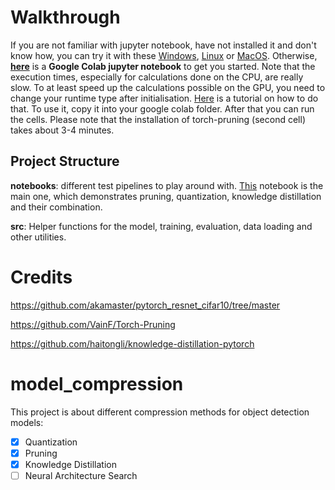 # Walkthrough

If you are not familiar with jupyter notebook, have not installed it and don't know how, you can try it with these [Windows](https://www.youtube.com/watch?v=2WL-XTl2QYI), [Linux](https://www.digitalocean.com/community/tutorials/how-to-set-up-jupyter-notebook-with-python-3-on-ubuntu-18-04) or [MacOS](https://medium.com/@kishanck/virtual-environments-for-jupyter-notebooks-847b7a3b4da0). Otherwise, [**here**](https://colab.research.google.com/drive/1Fst3pcZhvEDABsTkgONIlq21ZQ2CH8Iw?usp=sharing) is a **Google Colab jupyter notebook** to get you started. Note that the execution times, especially for calculations done on the CPU, are really slow. To at least speed up the calculations possible on the GPU, you need to change your runtime type after initialisation. [Here](https://www.youtube.com/watch?v=-9CLfrZISRw) is a tutorial on how to do that. To use it, copy it into your google colab folder. After that you can run the cells. Please note that the installation of torch-pruning (second cell) takes about 3-4 minutes.

## Project Structure

**notebooks**: different test pipelines to play around with. [This](https://github.com/ChrisKnaden/model-compression/blob/main/notebooks/resnet110_combined_model_compression.ipynb) notebook is the main one, which demonstrates pruning, quantization, knowledge distillation and their combination. 

**src**: Helper functions for the model, training, evaluation, data loading and other utilities.


# Credits

https://github.com/akamaster/pytorch_resnet_cifar10/tree/master

https://github.com/VainF/Torch-Pruning

https://github.com/haitongli/knowledge-distillation-pytorch

# model_compression

This project is about different compression methods for object detection models:

- [x] Quantization
- [x] Pruning
- [x] Knowledge Distillation
- [ ] Neural Architecture Search
